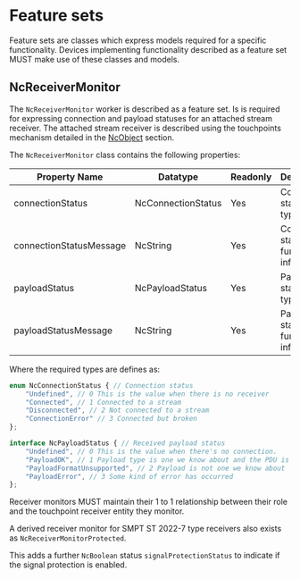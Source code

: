 # Feature sets

Feature sets are classes which express models required for a specific functionality.
Devices implementing functionality described as a feature set MUST make use of these classes and models.

## NcReceiverMonitor

The `NcReceiverMonitor` worker is described as a feature set. Is is required for expressing connection and payload statuses for an attached stream receiver.
The attached stream receiver is described using the touchpoints mechanism detailed in the [NcObject](NcObject.md#touchpoints) section.

The `NcReceiverMonitor` class contains the following properties:

| **Property Name**       | **Datatype**                   | **Readonly** | **Description**                                                       |
| ----------------------- | ------------------------------ | ------------ | ----------------------------------------------------------------------|
| connectionStatus        | NcConnectionStatus             | Yes          | Connection status (see type below)                                    |
| connectionStatusMessage | NcString                       | Yes          | Connection status further text information                            |
| payloadStatus           | NcPayloadStatus                | Yes          | Payload status (see type below)                                       |
| payloadStatusMessage    | NcString                       | Yes          | Payload status further text information                               |

Where the required types are defines as:

```typescript
enum NcConnectionStatus { // Connection status
    "Undefined", // 0 This is the value when there is no receiver
    "Connected", // 1 Connected to a stream
    "Disconnected", // 2 Not connected to a stream
    "ConnectionError" // 3 Connected but broken
};

interface NcPayloadStatus { // Received payload status
    "Undefined", // 0 This is the value when there's no connection.
    "PayloadOK", // 1 Payload type is one we know about and the PDU is well-formed
    "PayloadFormatUnsupported", // 2 Payload is not one we know about
    "PayloadError", // 3 Some kind of error has occurred
};
```

Receiver monitors MUST maintain their 1 to 1 relationship between their role and the touchpoint receiver entity they monitor.

A derived receiver monitor for SMPT ST 2022-7 type receivers also exists as `NcReceiverMonitorProtected`.

This adds a further `NcBoolean` status `signalProtectionStatus` to indicate if the signal protection is enabled.
